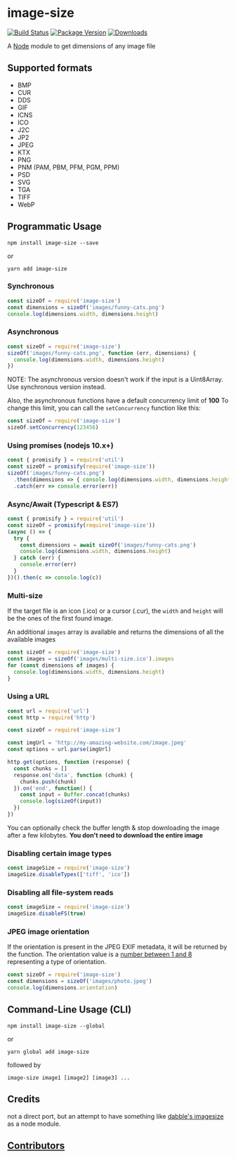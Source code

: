 # image-size

[![Build Status](https://circleci.com/gh/image-size/image-size.svg?style=shield)](https://circleci.com/gh/image-size/image-size)
[![Package Version](https://img.shields.io/npm/v/image-size.svg)](https://www.npmjs.com/package/image-size)
[![Downloads](https://img.shields.io/npm/dm/image-size.svg)](http://npm-stat.com/charts.html?package=image-size&author=&from=&to=)

A [Node](https://nodejs.org/en/) module to get dimensions of any image file

## Supported formats

* BMP
* CUR
* DDS
* GIF
* ICNS
* ICO
* J2C
* JP2
* JPEG
* KTX
* PNG
* PNM (PAM, PBM, PFM, PGM, PPM)
* PSD
* SVG
* TGA
* TIFF
* WebP

## Programmatic Usage

```shell
npm install image-size --save
```

or

```shell
yarn add image-size
```

### Synchronous

```javascript
const sizeOf = require('image-size')
const dimensions = sizeOf('images/funny-cats.png')
console.log(dimensions.width, dimensions.height)
```

### Asynchronous

```javascript
const sizeOf = require('image-size')
sizeOf('images/funny-cats.png', function (err, dimensions) {
  console.log(dimensions.width, dimensions.height)
})
```

NOTE: The asynchronous version doesn't work if the input is a Uint8Array. Use synchronous version instead.

Also, the asynchronous functions have a default concurrency limit of **100**
To change this limit, you can call the `setConcurrency` function like this:

```javascript
const sizeOf = require('image-size')
sizeOf.setConcurrency(123456)
```

### Using promises (nodejs 10.x+)

```javascript
const { promisify } = require('util')
const sizeOf = promisify(require('image-size'))
sizeOf('images/funny-cats.png')
  .then(dimensions => { console.log(dimensions.width, dimensions.height) })
  .catch(err => console.error(err))
```

### Async/Await (Typescript & ES7)

```javascript
const { promisify } = require('util')
const sizeOf = promisify(require('image-size'))
(async () => {
  try {
    const dimensions = await sizeOf('images/funny-cats.png')
    console.log(dimensions.width, dimensions.height)
  } catch (err) {
    console.error(err)
  }
})().then(c => console.log(c))
```

### Multi-size

If the target file is an icon (.ico) or a cursor (.cur), the `width` and `height` will be the ones of the first found image.

An additional `images` array is available and returns the dimensions of all the available images

```javascript
const sizeOf = require('image-size')
const images = sizeOf('images/multi-size.ico').images
for (const dimensions of images) {
  console.log(dimensions.width, dimensions.height)
}
```

### Using a URL

```javascript
const url = require('url')
const http = require('http')

const sizeOf = require('image-size')

const imgUrl = 'http://my-amazing-website.com/image.jpeg'
const options = url.parse(imgUrl)

http.get(options, function (response) {
  const chunks = []
  response.on('data', function (chunk) {
    chunks.push(chunk)
  }).on('end', function() {
    const input = Buffer.concat(chunks)
    console.log(sizeOf(input))
  })
})
```

You can optionally check the buffer length & stop downloading the image after a few kilobytes.
**You don't need to download the entire image**

### Disabling certain image types
```javascript
const imageSize = require('image-size')
imageSize.disableTypes(['tiff', 'ico'])
```

### Disabling all file-system reads
```javascript
const imageSize = require('image-size')
imageSize.disableFS(true)
```

### JPEG image orientation

If the orientation is present in the JPEG EXIF metadata, it will be returned by the function. The orientation value is a [number between 1 and 8](https://exiftool.org/TagNames/EXIF.html#:~:text=0x0112,8%20=%20Rotate%20270%20CW) representing a type of orientation.

```javascript
const sizeOf = require('image-size')
const dimensions = sizeOf('images/photo.jpeg')
console.log(dimensions.orientation)
```

## Command-Line Usage (CLI)

```shell
npm install image-size --global
```

or

```shell
yarn global add image-size
```

followed by

```shell
image-size image1 [image2] [image3] ...
```


## Credits

not a direct port, but an attempt to have something like
[dabble's imagesize](https://github.com/dabble/imagesize/blob/master/lib/image_size.rb) as a node module.

## [Contributors](Contributors.md)
